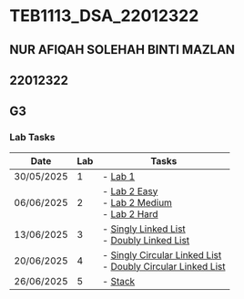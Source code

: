 # TEB1113_DSA_22012322
## NUR AFIQAH SOLEHAH BINTI MAZLAN
## 22012322
## G3

### Lab Tasks

| Date       | Lab | Tasks                                                                 |
|------------|-----|------------------------------------------------------------------------|
| 30/05/2025  | 1   | - [Lab 1](./22012322_Afiqah_L1/22012322_Afiqah_L1.cpp)                   |
| 06/06/2025  | 2   | - [Lab 2 Easy](#) <br> - [Lab 2 Medium](#) <br> - [Lab 2 Hard](#)           |
| 13/06/2025  | 3   | - [Singly Linked List](#) <br> - [Doubly Linked List](#)                 |
| 20/06/2025  | 4   | - [Singly Circular Linked List](#) <br> - [Doubly Circular Linked List](#)|
| 26/06/2025  | 5   | - [Stack](#)                                                            |
